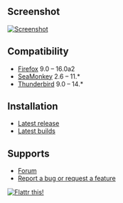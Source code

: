 ## Screenshot

[![Screenshot](https://lh5.googleusercontent.com/-NlwZbuDj8x4/UA777oswPlI/AAAAAAAACxE/vl-Ciz_Atx4/s128/amcontext.png)](https://lh5.googleusercontent.com/-NlwZbuDj8x4/UA777oswPlI/AAAAAAAACxE/vl-Ciz_Atx4/s800/amcontext.png "Click to enlarge")

## Compatibility

* [Firefox](https://affiliates.mozilla.org/link/banner/9337) 9.0 – 16.0a2
* [SeaMonkey](http://www.seamonkey-project.org/) 2.6 – 11.*
* [Thunderbird](https://affiliates.mozilla.org/link/banner/22063) 9.0 – 14.*

## Installation

* [Latest release](https://addons.mozilla.org/addon/am-context/?src=external-home)
* [Latest builds](https://github.com/LouCypher/AM_contextmenu/downloads)

## Supports

* [Forum](https://forums.mozilla.org/addons/viewtopic.php?t=9858)
* [Report a bug or request a feature](https://github.com/LouCypher/AM_contextmenu/issues/new)

[![Flattr this!](https://api.flattr.com/button/flattr-badge-large.png)](https://flattr.com/submit/auto?url=https%3A%2F%2Fgithub.com%2FLouCypher%2FAM_contextmenu "Flattr this!")